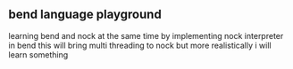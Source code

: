 ## bend language playground
learning bend and nock at the same time by implementing nock interpreter in bend
this will bring multi threading to nock but more realistically i will learn something
